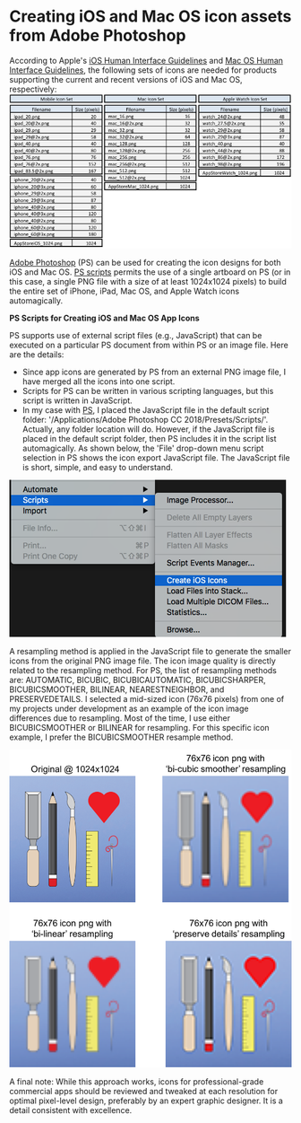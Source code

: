 # Creating iOS and Mac OS icon assets from Adobe Photoshop

According to Apple's [iOS Human Interface Guidelines](https://developer.apple.com/ios/human-interface-guidelines/) and [Mac OS Human Interface Guidelines](https://developer.apple.com/macos/human-interface-guidelines/), the following sets of icons are needed for products supporting the current and recent versions of iOS and Mac OS, respectively:
![iOS and Mac OS app icon sizes](https://github.com/CaryChamplin/CreatingIconsFromPS/blob/master/icon-sizes-table.png)

[Adobe Photoshop](http://www.adobe.com/products/photoshop.html) (PS) can be used for creating the icon designs for both iOS and Mac OS. [PS scripts](http://www.adobe.com/devnet/photoshop/scripting.html) permits the use of a single artboard on PS (or in this case, a single PNG file with a size of at least 1024x1024 pixels) to build the entire set of iPhone, iPad, Mac OS, and Apple Watch icons automagically.

**PS Scripts for Creating iOS and Mac OS App Icons**

PS supports use of external script files (e.g., JavaScript) that can be executed on a particular PS document from within PS or an image file. Here are the details:

- Since app icons are generated by PS from an external PNG image file, I have merged all the icons into one script.
- Scripts for PS can be written in various scripting languages, but this script is written in JavaScript.
- In my case with [PS](http://www.adobe.com/products/photoshop.html), I placed the JavaScript file in the default script folder: '/Applications/Adobe Photoshop CC 2018/Presets/Scripts/'. Actually, any folder location will do. However, if the JavaScript file is placed in the default script folder, then PS includes it in the script list automagically. As shown below, the 'File' drop-down menu script selection in PS shows the icon export JavaScript file. The JavaScript file is short, simple, and easy to understand.

![Pull-down menu for AI scripts](https://github.com/CaryChamplin/CreatingIconsFromPS/blob/master/ps_file-scripts.png)

A resampling method is applied in the JavaScript file to generate the smaller icons from the original PNG image file. The icon image quality is directly related to the resampling method. For PS, the list of resampling methods are: AUTOMATIC, BICUBIC, BICUBICAUTOMATIC, BICUBICSHARPER, BICUBICSMOOTHER, BILINEAR, NEARESTNEIGHBOR, and PRESERVEDETAILS. I selected a mid-sized icon (76x76 pixels) from one of my projects under development as an example of the icon image differences due to resampling. Most of the time, I use either BICUBICSMOOTHER or BILINEAR for resampling. For this specific icon example, I prefer the BICUBICSMOOTHER resample method.

![Comparison of resample methods for an icon example](https://github.com/CaryChamplin/CreatingIconsFromPS/blob/master/icon76_ps_resampling-methods.png)

A final note: While this approach works, icons for professional-grade commercial apps should be reviewed and tweaked at each resolution for optimal pixel-level design, preferably by an expert graphic designer. It is a detail consistent with excellence.




